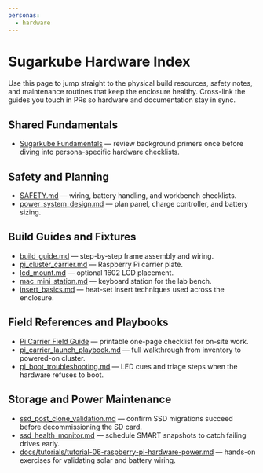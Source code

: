 ```yaml
---
personas:
  - hardware
---
```


# Sugarkube Hardware Index

Use this page to jump straight to the physical build resources, safety notes,
and maintenance routines that keep the enclosure healthy. Cross-link the guides
you touch in PRs so hardware and documentation stay in sync.

## Shared Fundamentals
- [Sugarkube Fundamentals](../fundamentals/index.md) — review background primers
  once before diving into persona-specific hardware checklists.

## Safety and Planning
- [SAFETY.md](../SAFETY.md) — wiring, battery handling, and workbench checklists.
- [power_system_design.md](../power_system_design.md) — plan panel, charge controller,
  and battery sizing.

## Build Guides and Fixtures
- [build_guide.md](../build_guide.md) — step-by-step frame assembly and wiring.
- [pi_cluster_carrier.md](../pi_cluster_carrier.md) — Raspberry Pi carrier plate.
- [lcd_mount.md](../lcd_mount.md) — optional 1602 LCD placement.
- [mac_mini_station.md](../mac_mini_station.md) — keyboard station for the lab bench.
- [insert_basics.md](../insert_basics.md) — heat-set insert techniques used across
  the enclosure.

## Field References and Playbooks
- [Pi Carrier Field Guide](../pi_carrier_field_guide.md) — printable one-page
  checklist for on-site work.
- [pi_carrier_launch_playbook.md](../pi_carrier_launch_playbook.md) — full
  walkthrough from inventory to powered-on cluster.
- [pi_boot_troubleshooting.md](../pi_boot_troubleshooting.md) — LED cues and
  triage steps when the hardware refuses to boot.

## Storage and Power Maintenance
- [ssd_post_clone_validation.md](../ssd_post_clone_validation.md) — confirm SSD
  migrations succeed before decommissioning the SD card.
- [ssd_health_monitor.md](../ssd_health_monitor.md) — schedule SMART snapshots to
  catch failing drives early.
- [docs/tutorials/tutorial-06-raspberry-pi-hardware-power.md](../tutorials/tutorial-06-raspberry-pi-hardware-power.md)
  — hands-on exercises for validating solar and battery wiring.
